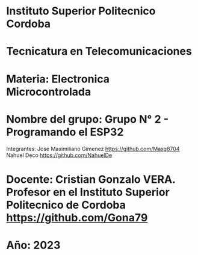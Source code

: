 # Instituto Superior Politecnico Cordoba

# Tecnicatura en Telecomunicaciones

# Materia: Electronica Microcontrolada

# Nombre del grupo: Grupo N° 2 - Programando el ESP32

Integrantes: Jose Maximiliano Gimenez https://github.com/Maxg8704
             Nahuel Deco              https://github.com/NahuelDe

# Docente: Cristian Gonzalo VERA. Profesor en el Instituto Superior Politecnico de Cordoba https://github.com/Gona79

# Año: 2023
